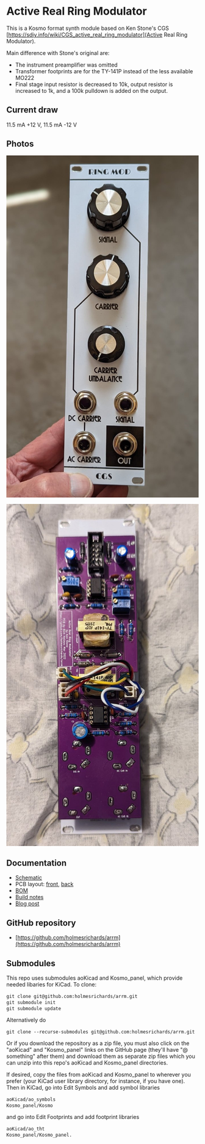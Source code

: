 # Active Real Ring Modulator

This is a Kosmo format synth module based on Ken Stone's CGS [https://sdiy.info/wiki/CGS_active_real_ring_modulator](Active Real Ring Modulator). 

Main difference with Stone's original are:

* The instrument preamplifier was omitted
* Transformer footprints are for the TY-141P instead of the less available MO222
* Final stage input resistor is decreased to 10k, output resistor is increased to 1k, and a 100k pulldown is added on the output.

## Current draw
11.5 mA +12 V, 11.5 mA -12 V


## Photos

![](Images/front.jpg)

![](Images/back.jpg)

## Documentation

* [Schematic](Docs/arrm.pdf)
* PCB layout: [front](Docs/arrm_layout_front.pdf), [back](Docs/arrm_layout_back.pdf)
* [BOM](Docs/arrm_bom.md)
* [Build notes](Docs/build.md)
* [Blog post](https://analogoutputblog.wordpress.com/2022/05/05/cgs-ken-stone-active-real-ring-modulator/)

## GitHub repository

* [https://github.com/holmesrichards/arrm](https://github.com/holmesrichards/arrm)

## Submodules

This repo uses submodules aoKicad and Kosmo_panel, which provide needed libaries for KiCad. To clone:

```
git clone git@github.com:holmesrichards/arrm.git
git submodule init
git submodule update
```


Alternatively do

```
git clone --recurse-submodules git@github.com:holmesrichards/arrm.git
```

Or if you download the repository as a zip file, you must also click on the "aoKicad" and "Kosmo\_panel" links on the GitHub page (they'll have "@ something" after them) and download them as separate zip files which you can unzip into this repo's aoKicad and Kosmo\_panel directories.

If desired, copy the files from aoKicad and Kosmo\_panel to wherever you prefer (your KiCad user library directory, for instance, if you have one). Then in KiCad, go into Edit Symbols and add symbol libraries 

```
aoKicad/ao_symbols
Kosmo_panel/Kosmo
```
and go into Edit Footprints and add footprint libraries 
```
aoKicad/ao_tht
Kosmo_panel/Kosmo_panel.
```
